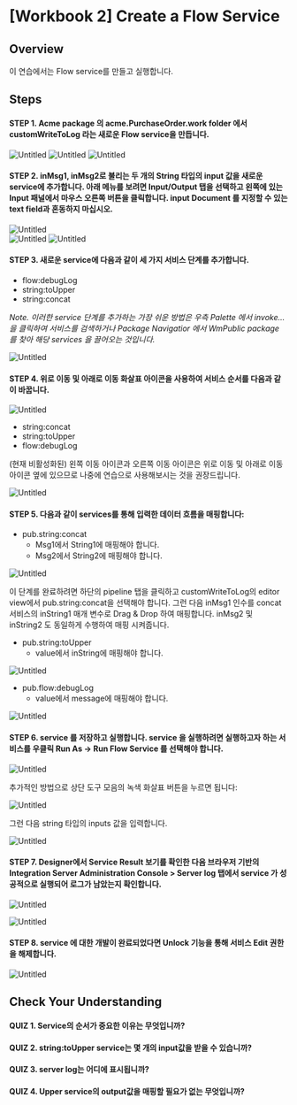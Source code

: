 # [Workbook 2] Create a Flow Service

## Overview

이 연습에서는 Flow service를 만들고 실행합니다.


## Steps

#### STEP 1. Acme package 의 acme.PurchaseOrder.work folder 에서 customWriteToLog 라는 새로운 Flow service을 만듭니다.
![Untitled](%5BWorkbook%202%5D%20Create%20a%20Flow%20Service%2090fb770fe9c045f9bab8e6e47c8e0b37/Untitled.png)
![Untitled](%5BWorkbook%202%5D%20Create%20a%20Flow%20Service%2090fb770fe9c045f9bab8e6e47c8e0b37/Untitled%201.png)
![Untitled](%5BWorkbook%202%5D%20Create%20a%20Flow%20Service/%5BWorkbook%202%5D%20Create%20a%20Flow%20Service%2090fb770fe9c045f9bab8e6e47c8e0b37/chapter2_1.png)


    

#### STEP 2. inMsg1, inMsg2로 불리는 두 개의 String 타입의 input 값을 새로운 service에 추가합니다. 아래 메뉴를 보려면 Input/Output 탭을 선택하고 왼쪽에 있는 Input 패널에서 마우스 오른쪽 버튼을 클릭합니다. input Document 를 지정할 수 있는 text field과 혼동하지 마십시오.

![Untitled](%5BWorkbook%202%5D%20Create%20a%20Flow%20Service%2090fb770fe9c045f9bab8e6e47c8e0b37/Untitled%202.png)  
![Untitled](%5BWorkbook%202%5D%20Create%20a%20Flow%20Service%2090fb770fe9c045f9bab8e6e47c8e0b37/Untitled%203.png) 
![Untitled](%5BWorkbook%202%5D%20Create%20a%20Flow%20Service%2090fb770fe9c045f9bab8e6e47c8e0b37/Untitled%204.png)
    

#### STEP 3. 새로운 service에 다음과 같이 세 가지 서비스 단계를 추가합니다.
- flow:debugLog
- string:toUpper
- string:concat

*Note. 이러한 service 단계를 추가하는 가장 쉬운 방법은 우측 Palette 에서 invoke... 을 클릭하여 서비스를 검색하거나 Package Navigatior 에서 WmPublic package 를 찾아 해당 services 을 끌어오는 것입니다.*

![Untitled](%5BWorkbook%202%5D%20Create%20a%20Flow%20Service%2090fb770fe9c045f9bab8e6e47c8e0b37/Untitled%205.png)
    
#### STEP 4. 위로 이동 및 아래로 이동 화살표 아이콘을 사용하여 서비스 순서를 다음과 같이 바꿉니다. 

![Untitled](%5BWorkbook%202%5D%20Create%20a%20Flow%20Service%2090fb770fe9c045f9bab8e6e47c8e0b37/Untitled%206.png)

- string:concat
- string:toUpper
- flow:debugLog

        
(현재 비활성화된) 왼쪽 이동 아이콘과 오른쪽 이동 아이콘은 위로 이동 및 아래로 이동 아이콘 옆에 있으므로 나중에 연습으로 사용해보시는 것을 권장드립니다.
        
![Untitled](%5BWorkbook%202%5D%20Create%20a%20Flow%20Service%2090fb770fe9c045f9bab8e6e47c8e0b37/Untitled%207.png)
        
    
#### STEP 5. 다음과 같이 services를 통해 입력한 데이터 흐름을 매핑합니다:
- pub.string:concat
  - Msg1에서 String1에 매핑해야 합니다.
  - Msg2에서 String2에 매핑해야 합니다.
        
![Untitled](%5BWorkbook%202%5D%20Create%20a%20Flow%20Service%2090fb770fe9c045f9bab8e6e47c8e0b37/Untitled%208.png)
        
이 단계를 완료하려면 하단의 pipeline 탭을 클릭하고 customWriteToLog의 editor view에서 pub.string:concat을 선택해야 합니다. 그런 다음 inMsg1 인수를 concat 서비스의 inString1 매개 변수로 Drag & Drop 하여 매핑합니다. inMsg2 및 inString2 도 동일하게 수행하여 매핑 시켜줍니다.
        
- pub.string:toUpper
  - value에서 inString에 매핑해야 합니다.
        
![Untitled](%5BWorkbook%202%5D%20Create%20a%20Flow%20Service%2090fb770fe9c045f9bab8e6e47c8e0b37/Untitled%209.png)
        
- pub.flow:debugLog
  - value에서 message에 매핑해야 합니다.          
        
![Untitled](%5BWorkbook%202%5D%20Create%20a%20Flow%20Service%2090fb770fe9c045f9bab8e6e47c8e0b37/Untitled%2010.png)
        

#### STEP 6. service 를 저장하고 실행합니다. service 을 실행하려면 실행하고자 하는 서비스를 우클릭 Run As → Run Flow Service 를 선택해야 합니다. 
    
![Untitled](%5BWorkbook%202%5D%20Create%20a%20Flow%20Service%2090fb770fe9c045f9bab8e6e47c8e0b37/Untitled%2011.png)
    
추가적인 방법으로 상단 도구 모음의 녹색 화살표 버튼을 누르면 됩니다:  
    
![Untitled](%5BWorkbook%202%5D%20Create%20a%20Flow%20Service%2090fb770fe9c045f9bab8e6e47c8e0b37/Untitled%2012.png)
    
그런 다음 string 타입의 inputs 값을 입력합니다.
    
![Untitled](%5BWorkbook%202%5D%20Create%20a%20Flow%20Service%2090fb770fe9c045f9bab8e6e47c8e0b37/Untitled%2013.png)
    

#### STEP 7. Designer에서 Service Result 보기를 확인한 다음 브라우저 기반의 Integration Server Administration Console > Server log 탭에서 service 가 성공적으로 실행되어 로그가 남았는지 확인합니다.
    
![Untitled](%5BWorkbook%202%5D%20Create%20a%20Flow%20Service%2090fb770fe9c045f9bab8e6e47c8e0b37/Untitled%2014.png)
    
![Untitled](%5BWorkbook%202%5D%20Create%20a%20Flow%20Service%2090fb770fe9c045f9bab8e6e47c8e0b37/Untitled%2015.png)
    

#### STEP 8. service 에 대한 개발이 완료되었다면 Unlock 기능을 통해 서비스 Edit 권한을 해제합니다.

![Untitled](%5BWorkbook%202%5D%20Create%20a%20Flow%20Service%2090fb770fe9c045f9bab8e6e47c8e0b37/Untitled%2016.png)


##  Check Your Understanding

#### QUIZ 1. Service의 순서가 중요한 이유는 무엇입니까?
#### QUIZ 2. string:toUpper service는 몇 개의 input값을 받을 수 있습니까?
#### QUIZ 3. server log는 어디에 표시됩니까?
#### QUIZ 4. Upper service의 output값을 매핑할 필요가 없는 무엇입니까?
